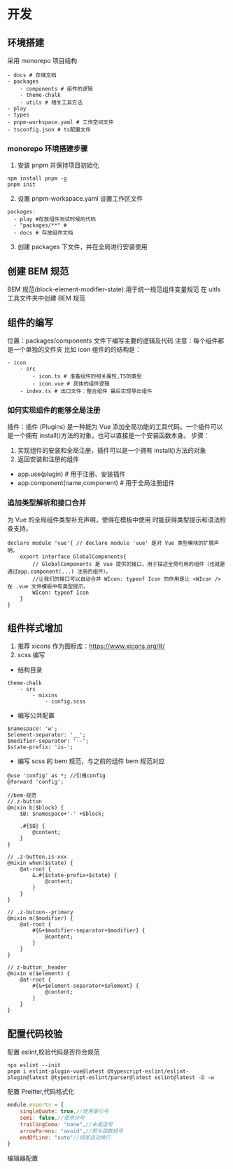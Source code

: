 # 开发

## 环境搭建

采用 monorepo 项目结构

```
- docs # 存储文档
- packages
    - components # 组件的逻辑
    - theme-chalk
    - utils # 相关工具方法
- play
- types
- pnpm-workspace.yaml # 工作空间文件
- tsconfig.json # ts配置文件
```

### monorepo 环境搭建步骤

1. 安装 pnpm 并保持项目初始化

```
npm install pnpm -g
pnpm init
```

2. 设置 pnpm-workspace.yaml 设置工作区文件

```
packages:
  - play #存放组件测试时候的代码
  - "packages/**" #
  - docs # 存放组件文档
```

3. 创建 packages 下文件，并在全局进行安装使用

## 创建 BEM 规范

BEM 规范(block-element-modifier-state):用于统一规范组件变量规范
在 uitls 工具文件夹中创建 BEM 规范

## 组件的编写

位置：packages/components 文件下编写主要的逻辑及代码
注意：每个组件都是一个单独的文件夹
比如 icon 组件的的结构是：

```
- icon
    - src
        - icon.ts # 准备组件的相关属性,TS的类型
        - icon.vue # 具体的组件逻辑
    - index.ts # 出口文件：整合组件 最后实现导出组件
```

### 如何实现组件的能够全局注册

插件：插件 (Plugins) 是一种能为 Vue 添加全局功能的工具代码。一个插件可以是一个拥有 install()方法的对象，也可以直接是一个安装函数本身。
步骤：

1. 实现组件的安装和全局注册，插件可以是一个拥有 install()方法的对象
2. 返回安装和注册的组件

- app.use(plugin) # 用于注册、安装插件
- app.component(name,component) # 用于全局注册组件

### 追加类型解析和接口合并

为 Vue 的全局组件类型补充声明，使得在模板中使用 <WIcon /> 时能获得类型提示和语法检查支持。

```
declare module 'vue'{ // declare module 'vue' 是对 Vue 类型模块的扩展声明。
    export interface GlobalComponents{
        // GlobalComponents 是 Vue 提供的接口，用于描述全局可用的组件（也就是通过app.component(...) 注册的组件）。
        //让我们的接口可以自动合并 WIcon: typeof Icon 的作用是让 <WIcon /> 在 .vue 文件模板中有类型提示。
        WIcon: typeof Icon
    }
}

```

## 组件样式增加

1. 推荐 xicons 作为图标库：https://www.xicons.org/#/
2. scss 编写

- 结构目录

```
theme-chalk
    - src
        - mixins
            - config.scss
```

- 编写公共配置

```
$namespace: 'w';
$element-separator: '__';
$modifier-separator: '--';
$state-prefix: 'is-';
```

- 编写 scss 的 bem 规范，与之前的组件 bem 规范对应

```
@use 'config' as *; //引用config
@forward 'config';

//bem-规范
//.z-button
@mixin b($block) {
    $B: $namespace+'-' +$block;

    .#{$B} {
        @content;
    }
}

// .z-button.is-xxx
@mixin when($state) {
    @at-root {
        &.#{$state-prefix+$state} {
            @content;
        }
    }
}

// .z-butoon--primary
@mixin m($modifier) {
    @at-root {
        #{&+$modifier-separator+$modifier} {
            @content;
        }
    }
}

// z-button__header
@mixin e($element) {
    @at-root {
        #{&+$element-separator+$element} {
            @content;
        }
    }
}
```

## 配置代码校验

配置 eslint,校验代码是否符合规范

```
npx eslint --init
pnpm i eslint-plugin-vue@latest @typescript-eslint/eslint-plugin@latest @typescript-eslint/parser@latest eslint@latest -D -w
```

配置 Preitter,代码格式化

```.prettierrc.js
module.exports = {
    singleQuote: true,//使用单引号
    semi: false,//使用分号
    trailingComa: "none",//末尾逗号
    arrowParens: "avoid",//箭头函数括号
    endOfLine: "auto"//结尾自动换行
}
```

编辑器配置
